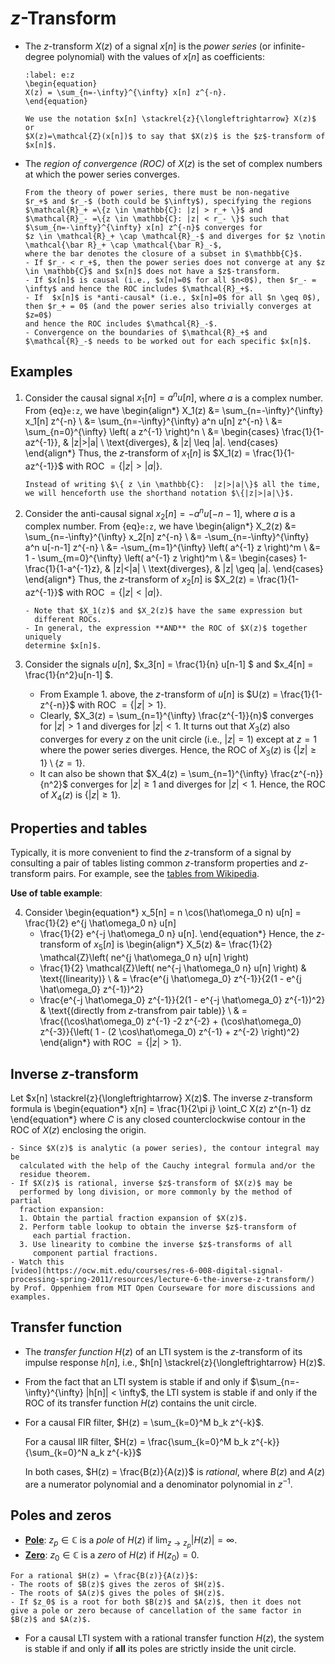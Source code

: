 # $z$-Transform
* The $z$-transform $X(z)$ of a signal $x[n]$ is the *power series* (or infinite-degree
  polynomial) with the values of $x[n]$ as coefficients:
  ```{math}
  :label: e:z
  \begin{equation}
  X(z) = \sum_{n=-\infty}^{\infty} x[n] z^{-n}.
  \end{equation}
  ```
  ```{admonition} Notation
  We use the notation $x[n] \stackrel{z}{\longleftrightarrow} X(z)$ or
  $X(z)=\mathcal{Z}(x[n])$ to say that $X(z)$ is the $z$-transform of $x[n]$.
  ```
* The *region of convergence (ROC)* of $X(z)$ is the set of complex
  numbers at which the power series converges.
  ```{tip}
  From the theory of power series, there must be non-negative
  $r_+$ and $r_-$ (both could be $\infty$), specifying the regions
  $\mathcal{R}_+ =\{z \in \mathbb{C}: |z| > r_+ \}$ and 
  $\mathcal{R}_- =\{z \in \mathbb{C}: |z| < r_- \}$ such that 
  $\sum_{n=-\infty}^{\infty} x[n] z^{-n}$ converges for 
  $z \in \mathcal{R}_+ \cap \mathcal{R}_-$ and diverges for $z \notin
  \mathcal{\bar R}_+ \cap \mathcal{\bar R}_-$, 
  where the bar denotes the closure of a subset in $\mathbb{C}$.
  - If $r_- < r_+$, then the power series does not converge at any $z
  \in \mathbb{C}$ and $x[n]$ does not have a $z$-transform.
  - If $x[n]$ is causal (i.e., $x[n]=0$ for all $n<0$), then $r_- =
  \infty$ and hence the ROC includes $\mathcal{R}_+$. 
  - If  $x[n]$ is *anti-causal* (i.e., $x[n]=0$ for all $n \geq 0$), 
  then $r_+ = 0$ (and the power series also trivially converges at $z=0$)
  and hence the ROC includes $\mathcal{R}_-$.
  - Convergence on the boundaries of $\mathcal{R}_+$ and
  $\mathcal{R}_-$ needs to be worked out for each specific $x[n]$.
  
  ```

## Examples
1. Consider the causal signal $x_1[n] = a^n u[n]$, where $a$ is a complex number.
   From {eq}`e:z`, we have
   \begin{align*}
   X_1(z) 
   &= \sum_{n=-\infty}^{\infty} x_1[n] z^{-n} \\
   &= \sum_{n=-\infty}^{\infty} a^n u[n] z^{-n} \\
   &= \sum_{n=0}^{\infty} \left( a z^{-1} \right)^n \\
   &= \begin{cases}
     \frac{1}{1-az^{-1}}, & |z|>|a| \\
     \text{diverges}, & |z| \leq |a|.
     \end{cases}
   \end{align*}
   Thus, the $z$-transform of $x_1[n]$ is $X_1(z) = \frac{1}{1-az^{-1}}$
   with ROC $= \{|z|>|a|\}$.
   ```{admonition} Notation
   Instead of writing $\{ z \in \mathbb{C}:  |z|>|a|\}$ all the time,
   we will henceforth use the shorthand notation $\{|z|>|a|\}$.
   ```

2. Consider the anti-causal signal $x_2[n] = -a^n u[-n-1]$, where $a$ is a complex number.
   From {eq}`e:z`, we have
   \begin{align*}
   X_2(z) 
   &= \sum_{n=-\infty}^{\infty} x_2[n] z^{-n} \\
   &= -\sum_{n=-\infty}^{\infty} a^n u[-n-1] z^{-n} \\
   &= -\sum_{m=1}^{\infty} \left( a^{-1} z \right)^m \\
   &= 1 - \sum_{m=0}^{\infty} \left( a^{-1} z \right)^m \\
   &= \begin{cases}
     1-\frac{1}{1-a^{-1}z}, & |z|<|a| \\
     \text{diverges}, & |z| \geq |a|.
     \end{cases}
   \end{align*}
   Thus, the $z$-transform of $x_2[n]$ is $X_2(z) = \frac{1}{1-az^{-1}}$
   with ROC $= \{|z|<|a|\}$.
   ```{caution}
   - Note that $X_1(z)$ and $X_2(z)$ have the same expression but
     different ROCs.
   - In general, the expression **AND** the ROC of $X(z)$ together uniquely
   determine $x[n]$.
   ```

   
3. Consider the signals $u[n]$, $x_3[n] = \frac{1}{n} u[n-1] $ and
   $x_4[n] = \frac{1}{n^2}u[n-1] $.
   - From Example 1. above, the $z$-transform of $u[n]$ is $U(z) =
     \frac{1}{1-z^{-n}}$ with ROC $= \{ |z|>1\}$.
   - Clearly, $X_3(z) = \sum_{n=1}^{\infty} \frac{z^{-1}}{n}$
     converges for $|z|>1$ and diverges for $|z|<1$. It turns out that
     $X_3(z)$ also converges for every $z$ on the unit circle (i.e.,
     $|z|=1$) except at $z=1$ where the power series diverges. Hence,
     the ROC of $X_3(z)$ is $\{ |z| \geq 1\} \setminus \{z=1\}$.
   - It can also be shown that $X_4(z) = \sum_{n=1}^{\infty}
     \frac{z^{-n}}{n^2}$ converges for $|z| \geq 1$ and diverges for
     $|z| < 1$. Hence, the ROC of $X_4(z)$ is $\{ |z| \geq 1\}$.

## Properties and tables
Typically, it is more convenient to find the $z$-transform of a signal
by consulting a pair of tables listing common $z$-transform
properties and $z$-transform pairs. For example, see the [tables from
  Wikipedia](https://en.wikipedia.org/wiki/Z-transform).

**Use of table example**:

4. Consider 
    \begin{equation*}
     x_5[n] = n \cos(\hat\omega_0 n) u[n] 
     = \frac{1}{2} e^{j \hat\omega_0 n} u[n] 
     + \frac{1}{2} e^{-j \hat\omega_0 n} u[n].
    \end{equation*}
    Hence, the $z$-transform of $x_5[n]$ is
    \begin{align*}
     X_5(z) 
     &= \frac{1}{2}  \mathcal{Z}\left( ne^{j \hat\omega_0 n} u[n] \right) 
     + \frac{1}{2}  \mathcal{Z}\left( ne^{-j \hat\omega_0 n} u[n] \right) 
     & \text{(linearity)} \\
     & = \frac{e^{j \hat\omega_0} z^{-1}}{2(1 - e^{j \hat\omega_0} z^{-1})^2}
     + \frac{e^{-j \hat\omega_0} z^{-1}}{2(1 - e^{-j \hat\omega_0} z^{-1})^2}
     & \text{(directly from $z$-transfrom pair table)} \\
     & = \frac{(\cos\hat\omega_0) z^{-1} -2 z^{-2} + (\cos\hat\omega_0)
     z^{-3}}{\left( 1 - (2 \cos\hat\omega_0) z^{-1} + z^{-2} \right)^2}
    \end{align*}
    with ROC $=\{ |z|>1\}$.

## Inverse $z$-transform
Let $x[n] \stackrel{z}{\longleftrightarrow} X(z)$. The inverse
$z$-transform formula is 
\begin{equation*} 
x[n] = \frac{1}{2\pi j} \oint_C X(z) z^{n-1} dz 
\end{equation*} 
where $C$ is any closed counterclockwise contour in the ROC of $X(z)$
enclosing the origin.
```{tip}
- Since $X(z)$ is analytic (a power series), the contour integral may be
  calculated with the help of the Cauchy integral formula and/or the
  residue theorem.
- If $X(z)$ is rational, inverse $z$-transform of $X(z)$ may be
  performed by long division, or more commonly by the method of partial
  fraction expansion:
  1. Obtain the partial fraction expansion of $X(z)$.
  2. Perform table lookup to obtain the inverse $z$-transform of
     each partial fraction.
  3. Use linearity to combine the inverse $z$-transforms of all
     component partial fractions.
- Watch this
[video](https://ocw.mit.edu/courses/res-6-008-digital-signal-processing-spring-2011/resources/lecture-6-the-inverse-z-transform/)
by Prof. Oppenhiem from MIT Open Courseware for more discussions and
examples.
```

## Transfer function
- The *transfer function* $H(z)$ of an LTI system is the $z$-transform
of its impulse response $h[n]$, i.e., $h[n]
\stackrel{z}{\longleftrightarrow} H(z)$.

- From the fact that an LTI system is stable if and only if
$\sum_{n=-\infty}^{\infty} |h[n]| < \infty$, the LTI system is stable
if and only if the ROC of its transfer function $H(z)$ contains the
unit circle.

- For a causal FIR filter, $H(z) = \sum_{k=0}^M b_k z^{-k}$.
   
   For a causal IIR filter, $H(z) = \frac{\sum_{k=0}^M b_k z^{-k}}{\sum_{k=0}^N a_k z^{-k}}$
   
   In both cases, $H(z) = \frac{B(z)}{A(z)}$ is *rational*, where
   $B(z)$ and $A(z)$ are a numerator polynomial and a denominator
   polynomial in $z^{-1}$. 

## Poles and zeros
- **<u>Pole</u>**: 
  $z_p \in \mathbb{C}$ is a *pole* of $H(z)$ if $\lim_{z \rightarrow
  z_p} |H(z)| = \infty$.
- **<u>Zero</u>**:
  $z_0 \in \mathbb{C}$ is a *zero* of $H(z)$ if $H(z_0)=0$.
```{tip}
For a rational $H(z) = \frac{B(z)}{A(z)}$: 
- The roots of $B(z)$ gives the zeros of $H(z)$.
- The roots of $A(z)$ gives the poles of $H(z)$. 
- If $z_0$ is a root for both $B(z)$ and $A(z)$, then it does not
give a pole or zero because of cancellation of the same factor in
$B(z)$ and $A(z)$. 
```
- For a causal LTI system with a rational transfer function $H(z)$,
   the system is stable if and only if **all** its poles are strictly
   inside the unit circle.
